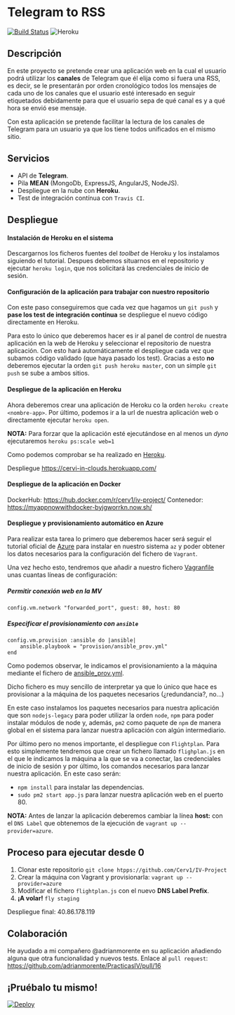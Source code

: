 # **Telegram to RSS**
[![Build Status](https://travis-ci.org/Cerv1/IV-Project.svg?branch=master)](https://travis-ci.org/Cerv1/IV-Project)
![Heroku](http://heroku-badge.herokuapp.com/?app=angularjs-crypto&style=flat&svg=1)

## Descripción

En este proyecto se pretende crear una aplicación web en la cual el usuario podrá utilizar los **canales** de Telegram que él elija como si fuera una RSS, es decir, se le presentarán por orden cronológico todos los mensajes de cada uno de los canales que el usuario esté interesado en seguir etiquetados debidamente para que el usuario sepa de qué canal es y a qué hora se envió ese mensaje.

Con esta aplicación se pretende facilitar la lectura de los canales de Telegram para un usuario ya que los tiene todos unificados en el mismo sitio.

## Servicios

* API de **Telegram**.
* Pila **MEAN** (MongoDb, ExpressJS, AngularJS, NodeJS).
* Despliegue en la nube con **Heroku**.
* Test de integración contínua con `Travis CI`.

## Despliegue

#### Instalación de **Heroku** en el sistema
Descargarnos los ficheros fuentes del *toolbet* de Heroku y los instalamos siguiendo el tutorial. Despues debemos situarnos en el repositorio y ejecutar `heroku login`, que nos solicitará las credenciales de inicio de sesión.

#### Configuración de la aplicación para trabajar con nuestro repositorio
Con este paso conseguiremos que cada vez que hagamos un `git push` y **pase los test de integración contínua** se despliegue el nuevo código directamente en Heroku.

Para esto lo único que deberemos hacer es ir al panel de control de nuestra aplicación en la web de Heroku y seleccionar el repositorio de nuestra aplicación. Con esto hará automáticamente el despliegue cada vez que subamos código validado (que haya pasado los test). Gracias a esto **no** deberemos ejecutar la orden `git push heroku master`, con un simple `git push` se sube a ambos sitios.

#### Despliegue de la aplicación en Heroku
Ahora deberemos crear una aplicación de Heroku co la orden `heroku create <nombre-app>`. Por último, podemos ir a la url de nuestra aplicación web o directamente ejecutar `heroku open`.

**NOTA:** Para forzar que la aplicación esté ejecutándose en al menos un *dyno* ejecutaremos `heroku ps:scale web=1`


Como podemos comprobar se ha realizado en [Heroku](https://www.heroku.com/).

Despliegue https://cervi-in-clouds.herokuapp.com/

#### Despliegue de la aplicación en Docker

DockerHub: https://hub.docker.com/r/cerv1/iv-project/
Contenedor: https://myappnowwithdocker-byjgworrkn.now.sh/

#### Despliegue y provisionamiento automático en Azure

Para realizar esta tarea lo primero que deberemos hacer será seguir el tutorial oficial de [Azure](https://github.com/Azure/azure-cli) para instalar en nuestro sistema `az` y poder obtener los datos necesarios para la configuración del fichero de `Vagrant`.

Una vez hecho esto, tendremos que añadir a nuestro fichero [Vagranfile](https://github.com/Cerv1/IV-Project/blob/master/Vagrantfile) unas cuantas líneas de configuración:

##### Permitir conexión web en la MV
`config.vm.network "forwarded_port", guest: 80, host: 80`

##### Especificar el provisionamiento con `ansible`

    config.vm.provision :ansible do |ansible|
        ansible.playbook = "provision/ansible_prov.yml"
    end

Como podemos observar, le indicamos el provisionamiento a la máquina mediante el fichero de [ansible_prov.yml](https://github.com/Cerv1/IV-Project/blob/master/provision/ansible_prov.yml).

Dicho fichero es muy sencillo de interpretar ya que lo único que hace es provisionar a la máquina de los paquetes necesarios (¿redundancia?, no...)

En este caso instalamos los paquetes necesarios para nuestra aplicación que son `nodejs-legacy` para poder utilizar la orden `node`, `npm` para poder instalar módulos de node y, además, `pm2` como paquete de `npm` de manera global en el sistema para lanzar nuestra aplicación con algún intermediario.

Por último pero no menos importante, el despliegue con `Flightplan`. Para esto simplemente tendremos que crear un fichero llamado `flighplan.js` en el que le indicamos la máquina a la que se va a conectar, las credenciales de inicio de sesión y por último, los comandos necesarios para lanzar nuestra aplicación. En este caso serán:
- `npm install` para instalar las dependencias.
- `sudo pm2 start app.js` para lanzar nuestra aplicación web en el puerto 80.

**NOTA:** Antes de lanzar la aplicación deberemos cambiar la línea **host:** con el `DNS Label` que obtenemos de la ejecución de `vagrant up --provider=azure`.

## Proceso para ejecutar desde 0

1. Clonar este repositorio `git clone htpps://github.com/Cerv1/IV-Project`
2. Crear la máquina con Vagrant y provisionarla: `vagrant up --provider=azure`
3. Modificar el fichero `flightplan.js` con el nuevo **DNS Label Prefix**.
4. **¡A volar!** `fly staging`


Despliegue final: 40.86.178.119


## Colaboración
He ayudado a mi compañero @adrianmorente en su aplicación añadiendo alguna que otra funcionalidad y nuevos tests. Enlace al `pull request`: https://github.com/adrianmorente/PracticasIV/pull/16

## ¡Pruébalo tu mismo!

[![Deploy](https://www.herokucdn.com/deploy/button.svg)](https://heroku.com/deploy?template=https://github.com/Cerv1/IV-Project)
